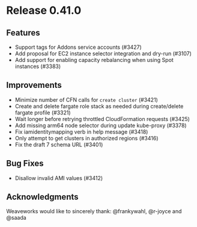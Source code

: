 # Release 0.41.0

## Features

- Support tags for Addons service accounts (#3427)
- Add proposal for EC2 instance selector integration and dry-run (#3107)
- Add support for enabling capacity rebalancing when using Spot instances (#3383)

## Improvements

- Minimize number of CFN calls for `create cluster` (#3421)
- Create and delete fargate role stack as needed during create/delete fargate profile (#3321)
- Wait longer before retrying throttled CloudFormation requests  (#3425)
- Add missing arm64 node selector during update kube-proxy (#3378)
- Fix iamidentitymapping verb in help message (#3418)
- Only attempt to get clusters in authorized regions (#3416)
- Fix the draft 7 schema URL (#3401)

## Bug Fixes

- Disallow invalid AMI values (#3412)

## Acknowledgments
Weaveworks would like to sincerely thank:
     @frankywahl, @r-joyce and @saada

